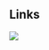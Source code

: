 ## Links
[![](http://cf.way2muchnoise.eu/full_402437_downloads.svg)](https://www.curseforge.com/minecraft/mc-mods/ugly-scoreboard-fix)